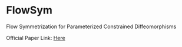 # FlowSym
Flow Symmetrization for Parameterized Constrained Diffeomorphisms

Official Paper Link: [Here](https://arxiv.org/abs/2312.06317)
